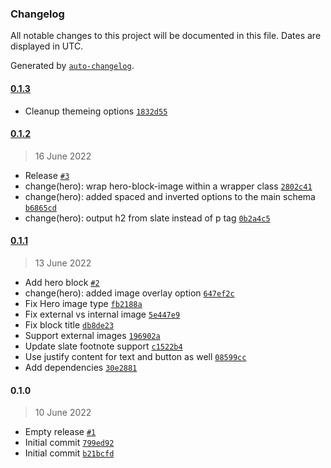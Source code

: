### Changelog

All notable changes to this project will be documented in this file. Dates are displayed in UTC.

Generated by [`auto-changelog`](https://github.com/CookPete/auto-changelog).

#### [0.1.3](https://github.com/eea/volto-hero-block/compare/0.1.2...0.1.3)

- Cleanup themeing options [`1832d55`](https://github.com/eea/volto-hero-block/commit/1832d551c96f02dd1905e8acc1b1c31c09caf38d)

#### [0.1.2](https://github.com/eea/volto-hero-block/compare/0.1.1...0.1.2)

> 16 June 2022

- Release [`#3`](https://github.com/eea/volto-hero-block/pull/3)
- change(hero): wrap hero-block-image within a wrapper class [`2802c41`](https://github.com/eea/volto-hero-block/commit/2802c41ee8eba4c34bf6d4b4766ebafb24056602)
- change(hero): added spaced and inverted options to the main schema [`b6865cd`](https://github.com/eea/volto-hero-block/commit/b6865cdc6dfae0d486f43fccfb31fa555af3a536)
- change(hero): output h2 from slate instead of p tag [`0b2a4c5`](https://github.com/eea/volto-hero-block/commit/0b2a4c5070cc2bf97f31ff4cf74ade0e27434d91)

#### [0.1.1](https://github.com/eea/volto-hero-block/compare/0.1.0...0.1.1)

> 13 June 2022

- Add hero block [`#2`](https://github.com/eea/volto-hero-block/pull/2)
- change(hero): added image overlay option [`647ef2c`](https://github.com/eea/volto-hero-block/commit/647ef2ce68848ac38b71977485021b17e8c2f540)
- Fix Hero image type [`fb2188a`](https://github.com/eea/volto-hero-block/commit/fb2188ac604cfc57ba26ea482e799ca867a412ad)
- Fix external vs internal image [`5e447e9`](https://github.com/eea/volto-hero-block/commit/5e447e9a4e35229d9a29b74ad230a2e1e659bbea)
- Fix block title [`db8de23`](https://github.com/eea/volto-hero-block/commit/db8de237f523e8cb9b96c2702818b529805fd36e)
- Support external images [`196902a`](https://github.com/eea/volto-hero-block/commit/196902ac0214cefb8a4bdc643f0424bc7c318282)
- Update slate footnote support [`c1522b4`](https://github.com/eea/volto-hero-block/commit/c1522b4164dbe6de01771d211d7e0bf3009f44d4)
- Use justify content for text and button as well [`08599cc`](https://github.com/eea/volto-hero-block/commit/08599cc45546d9b349128c4f8ce9c01318385811)
- Add dependencies [`30e2881`](https://github.com/eea/volto-hero-block/commit/30e2881a2a97a899e7f4cc614a0405c300ac6fee)

#### 0.1.0

> 10 June 2022

- Empty release [`#1`](https://github.com/eea/volto-hero-block/pull/1)
- Initial commit [`799ed92`](https://github.com/eea/volto-hero-block/commit/799ed92e506b9b0faded334c019f4a8ffc4b8d43)
- Initial commit [`b21bcfd`](https://github.com/eea/volto-hero-block/commit/b21bcfd42c775acc84179272fac0d6ecaad71430)
